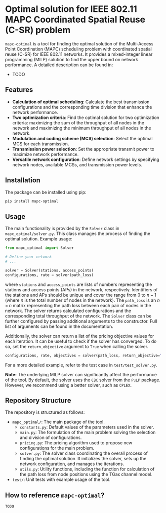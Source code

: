 # Optimal solution for IEEE 802.11 MAPC Coordinated Spatial Reuse (C-SR) problem

`mapc-optimal` is a tool for finding the optimal solution of the Multi-Access Point Coordination (MAPC) scheduling 
problem with coordinated spatial reuse (C-SR) for IEEE 802.11 networks. It provides a mixed-integer linear programming
(MILP) solution to find the upper bound on network performance. A detailed description can be found in:

- TODO

## Features

- **Calculation of optimal scheduling**: Calculate the best transmission configurations and the corresponding time 
  division that enhance the network performance.
- **Two optimization criteria**: Find the optimal solution for two optimization criteria: maximizing the sum of the 
  throughput of all nodes in the network and maximizing the minimum throughput of all nodes in the network.
- **Modulation and coding scheme (MCS) selection**: Select the optimal MCS for each transmission.
- **Transmission power selection**: Set the appropriate transmit power to maximize network performance.
- **Versatile network configuration**: Define network settings by specifying network nodes, available MCSs, 
  and transmission power levels.

## Installation

The package can be installed using pip:

```bash
pip install mapc-optimal
```

## Usage

The main functionality is provided by the `Solver` class in `mapc_optimal/solver.py`. This class manages the process of 
finding the optimal solution. Example usage:

```python
from mapc_optimal import Solver

# Define your network
# ...

solver = Solver(stations, access_points)
configurations, rate = solver(path_loss)
```

where `stations` and `access_points` are lists of numbers representing the stations and access points (APs) in the 
network, respectively. Identifiers of the stations and APs should be unique and cover the range from $0$ to $n - 1$
(where $n$ is the total number of nodes in the network). The `path_loss` is an $n \times n$ matrix representing the 
path loss between each pair of nodes in the network. The solver returns calculated configurations and the corresponding
total throughput of the network. The `Solver` class can be further configured by passing additional arguments to the 
constructor. Full list of arguments can be found in the documentation. 

Additionally, the solver can return a list of the pricing objective values for each iteration. It can be useful to 
check if the solver has converged. To do so, set the `return_objective` argument to `True` when calling the solver.

```python
configurations, rate, objectives = solver(path_loss, return_objective=True)
```

For a more detailed example, refer to the test case in `test/test_solver.py`.

**Note:** The underlying MILP solver can significantly affect the performance of the tool. By default, the solver 
uses the `CBC` solver from the `PuLP` package. However, we recommend using a better solver, such as `CPLEX`.

## Repository Structure

The repository is structured as follows:

- `mapc_optimal/`: The main package of the tool.
  - `constants.py`: Default values of the parameters used in the solver.
  - `main.py`: The formulation of the main problem solving the selection and division of configurations.
  - `pricing.py`: The pricing algorithm used to propose new configurations for the main problem.
  - `solver.py`: The solver class coordinating the overall process of finding the optimal solution. It initializes the 
     solver, sets up the network configuration, and manages the iterations.
  - `utils.py`: Utility functions, including the function for calculation of the path loss from node positions using 
    the TGax channel model.
- `test/`: Unit tests with example usage of the tool.

## How to reference `mapc-optimal`?

```
TODO
```
